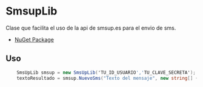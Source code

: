 SmsupLib
========

Clase que facilita el uso de la api de smsup.es para el envio de sms.

- [NuGet Package](https://www.nuget.org/packages/SmsupLib/)

Uso
---

```csharp
	SmsUpLib smsup = new SmsUpLib('TU_ID_USUARIO','TU_CLAVE_SECRETA');
	textoResultado = smsup.NuevoSms("Texto del mensaje", new string[] { "600000000" }, null, "", "Remitente");
```